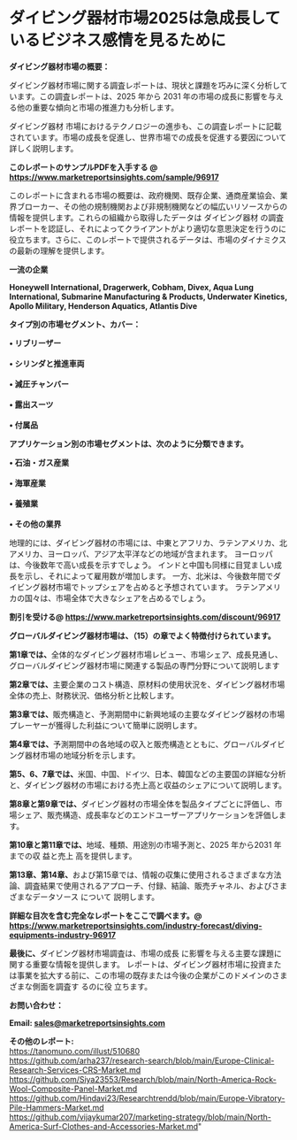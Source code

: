 # ダイビング器材市場2025は急成長しているビジネス感情を見るために

<strong><b>ダイビング器材市場の概要：</b></strong>

ダイビング器材市場に関する調査レポートは、現状と課題を巧みに深く分析しています。この調査レポートは、2025 年から 2031 年の市場の成長に影響を与える他の重要な傾向と市場の推進力も分析します。

ダイビング器材 市場におけるテクノロジーの進歩も、この調査レポートに記載されています。市場の成長を促進し、世界市場での成長を促進する要因について詳しく説明します。

<strong>このレポートのサンプルPDFを入手する @ <a href=https://www.marketreportsinsights.com/sample/96917>https://www.marketreportsinsights.com/sample/96917</a></strong>

このレポートに含まれる市場の概要は、政府機関、既存企業、通商産業協会、業界ブローカー、その他の規制機関および非規制機関などの幅広いリソースからの情報を提供します。これらの組織から取得したデータは ダイビング器材 の調査レポートを認証し、それによってクライアントがより適切な意思決定を行うのに役立ちます。さらに、このレポートで提供されるデータは、市場のダイナミクスの最新の理解を提供します。

<strong>一流の企業</strong>

<strong><b>Honeywell International, Dragerwerk, Cobham, Divex, Aqua Lung International, Submarine Manufacturing & Products, Underwater Kinetics, Apollo Military, Henderson Aquatics, Atlantis Dive</b></strong>

<strong><b>タイプ別の市場セグメント、カバー：</b></strong>

<strong>• リブリーザー<br><br>• シリンダと推進車両<br><br>• 減圧チャンバー<br><br>• 露出スーツ<br><br>• 付属品</strong>

<strong><b>アプリケーション別の市場セグメントは、次のように分類できます。</b></strong>

<strong>• 石油・ガス産業<br><br>• 海軍産業<br><br>• 養殖業<br><br>• その他の業界</strong>

 地理的には、ダイビング器材の市場には、中東とアフリカ、ラテンアメリカ、北アメリカ、ヨーロッパ、アジア太平洋などの地域が含まれます。 ヨーロッパは、今後数年で高い成長を示すでしょう。 インドと中国も同様に目覚ましい成長を示し、それによって雇用数が増加します。 一方、北米は、今後数年間でダイビング器材市場でトップシェアを占めると予想されています。 ラテンアメリカの国々は、市場全体で大きなシェアを占めるでしょう。

<strong>割引を受ける@ <a href=https://www.marketreportsinsights.com/discount/96917>https://www.marketreportsinsights.com/discount/96917</a></strong>

<strong><b>グローバルダイビング器材市場は、（15）の章でよく特徴付けられています。</b></strong>

<strong><b>第</b></strong><strong><b>1章では、</b></strong>全体的なダイビング器材市場レビュー、市場シェア、成長見通し、グローバルダイビング器材市場に関連する製品の専門分野について説明します

<strong><b>第2章では、</b></strong>主要企業のコスト構造、原材料の使用状況を、ダイビング器材市場全体の売上、財務状況、価格分析と比較します。

<strong><b>第3章では、</b></strong>販売構造と、予測期間中に新興地域の主要なダイビング器材の市場プレーヤーが獲得した利益について簡単に説明します。

<strong><b>第4章では、</b></strong>予測期間中の各地域の収入と販売構造とともに、グローバルダイビング器材市場の地域分析を示します。

<strong><b>第5、6、7章では、</b></strong>米国、中国、ドイツ、日本、韓国などの主要国の詳細な分析と、ダイビング器材の市場における売上高と収益のシェアについて説明します。

<strong><b>第8章と第9章では、</b></strong>ダイビング器材の市場全体を製品タイプごとに評価し、市場シェア、販売構造、成長率などのエンドユーザーアプリケーションを評価します。

<strong><b>第10章と第11章では、</b></strong>地域、種類、用途別の市場予測と、2025 年から2031 年までの収 益と売上 高を提供します。

<strong><b>第13章、第14章、</b></strong>および第15章では、情報の収集に使用されるさまざまな方法論、調査結果で使用されるアプローチ、付録、結論、販売チャネル、およびさまざまなデータソース について 説明します。

<strong>詳細な目次を含む完全なレポートをここで調べます。@ <a href=https://www.marketreportsinsights.com/industry-forecast/diving-equipments-industry-96917>https://www.marketreportsinsights.com/industry-forecast/diving-equipments-industry-96917</a></strong>

<strong><b>最後に、</b></strong>ダイビング器材市場調査は、市場の成長 に影響を</a>与える主要な課題に関する重要な情報を提供します。 レポートは、ダイビング器材市場に投資または事業を拡大する前に、この市場の既存または今後の企業がこのドメインのさまざまな側面を調査す るのに役 立ちます。

<strong><b>お問い合わせ：</b></strong>

<strong>Email: </strong><a href=mailto:sales@marketreportsinsights.com><strong>sales@marketreportsinsights.com</strong></a>

<strong>その他のレポート:</strong>
<br>
<a href=https://tanomuno.com/illust/510680>https://tanomuno.com/illust/510680</a>
<br>
<a href=https://github.com/arha237/research-search/blob/main/Europe-Clinical-Research-Services-CRS-Market.md>https://github.com/arha237/research-search/blob/main/Europe-Clinical-Research-Services-CRS-Market.md</a>
<br>
<a href=https://github.com/Siya23553/Research/blob/main/North-America-Rock-Wool-Composite-Panel-Market.md>https://github.com/Siya23553/Research/blob/main/North-America-Rock-Wool-Composite-Panel-Market.md</a>
<br>
<a href=https://github.com/Hindavi23/Researchtrendd/blob/main/Europe-Vibratory-Pile-Hammers-Market.md>https://github.com/Hindavi23/Researchtrendd/blob/main/Europe-Vibratory-Pile-Hammers-Market.md</a>
<br>
<a href=https://github.com/vijaykumar207/marketing-strategy/blob/main/North-America-Surf-Clothes-and-Accessories-Market.md>https://github.com/vijaykumar207/marketing-strategy/blob/main/North-America-Surf-Clothes-and-Accessories-Market.md</a>"
